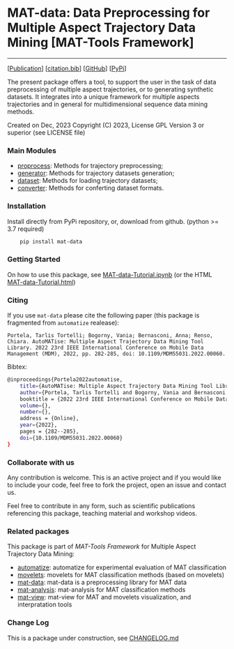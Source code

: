 # MAT-data: Data Preprocessing for Multiple Aspect Trajectory Data Mining \[MAT-Tools Framework\]
---

\[[Publication](#)\] \[[citation.bib](citation.bib)\] \[[GitHub](https://github.com/ttportela/mat-data)\] \[[PyPi](https://pypi.org/project/mat-data/)\]


The present package offers a tool, to support the user in the task of data preprocessing of multiple aspect trajectories, or to generating synthetic datasets. It integrates into a unique framework for multiple aspects trajectories and in general for multidimensional sequence data mining methods.

Created on Dec, 2023
Copyright (C) 2023, License GPL Version 3 or superior (see LICENSE file)

### Main Modules

- [proprocess](/proprocess.py): Methods for trajectory preprocessing;
- [generator](/generator.py): Methods for trajectory datasets generation;
- [dataset](/dataset.py): Methods for loading trajectory datasets;
- [converter](/converter.py): Methods for conferting dataset formats.


### Installation

Install directly from PyPi repository, or, download from github. (python >= 3.7 required)

```bash
    pip install mat-data
```

### Getting Started

On how to use this package, see [MAT-data-Tutorial.ipynb](https://github.com/ttportela/mat-data/blob/main/MAT-data-Tutorial.ipynb) (or the HTML [MAT-data-Tutorial.html](https://github.com/ttportela/mat-data/blob/main/MAT-data-Tutorial.html))

### Citing

If you use `mat-data` please cite the following paper (this package is fragmented from `automatize` realease):

    Portela, Tarlis Tortelli; Bogorny, Vania; Bernasconi, Anna; Renso, Chiara. AutoMATise: Multiple Aspect Trajectory Data Mining Tool Library. 2022 23rd IEEE International Conference on Mobile Data Management (MDM), 2022, pp. 282-285, doi: 10.1109/MDM55031.2022.00060.

Bibtex:
```bash
@inproceedings{Portela2022automatise,
    title={AutoMATise: Multiple Aspect Trajectory Data Mining Tool Library},
    author={Portela, Tarlis Tortelli and Bogorny, Vania and Bernasconi, Anna and Renso, Chiara},
    booktitle = {2022 23rd IEEE International Conference on Mobile Data Management (MDM)},
    volume={},
    number={},
    address = {Online},
    year={2022},
    pages = {282--285},
    doi={10.1109/MDM55031.2022.00060}
}
```

### Collaborate with us

Any contribution is welcome. This is an active project and if you would like to include your code, feel free to fork the project, open an issue and contact us.

Feel free to contribute in any form, such as scientific publications referencing this package, teaching material and workshop videos.

### Related packages

This package is part of _MAT-Tools Framework_ for Multiple Aspect Trajectory Data Mining:

- [automatize](https://github.com/ttportela/automatize): automatize for experimental evaluation of MAT classification
- [movelets](https://github.com/ttportela/movelets): movelets for MAT classification methods (based on movelets)
- [mat-data](https://github.com/ttportela/mat-data): mat-data is a preprocessing library for MAT data
- [mat-analysis](https://github.com/ttportela/mat-analysis): mat-analysis for MAT classification methods
- [mat-view](https://github.com/ttportela/mat-view): mat-view for MAT and movelets visualization, and interpratation tools

### Change Log

This is a package under construction, see [CHANGELOG.md](./CHANGELOG.md)
